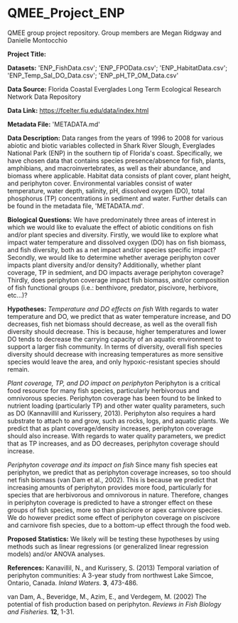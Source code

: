 # QMEE_Project_ENP
QMEE group project repository. Group members are Megan Ridgway and Danielle Montocchio

__Project Title:__ 

__Datasets:__ 'ENP_FishData.csv'; 'ENP_FPOData.csv'; 'ENP_HabitatData.csv'; 'ENP_Temp_Sal_DO_Data.csv'; 'ENP_pH_TP_OM_Data.csv'

__Data Source:__ Florida Coastal Everglades Long Term Ecological Research Network Data Repository

__Data Link:__ https://fcelter.fiu.edu/data/index.html

__Metadata File:__ 'METADATA.md'

__Data Description:__ Data ranges from the years of 1996 to 2008 for various abiotic and biotic variables collected in Shark River Slough, Everglades National Park (ENP) in the southern tip of Florida's coast. Specifically, we have chosen data that contains species presence/absence for fish, plants, amphibians, and macroinvertebrates, as well as their abundance, and biomass where applicable. Habitat data consists of plant cover, plant height, and periphyton cover. Environmental variables consist of water temperature, water depth, salinity, pH, dissolved oxygen (DO), total phosphorus (TP) concentrations in sediment and water. Further details can be found in the metadata file, 'METADATA.md'.

__Biological Questions:__ We have predominately three areas of interest in which we would like to evaluate the effect of abiotic conditions on fish and/or plant species and diversity. Firstly, we would like to explore what impact water temperature and dissolved oxygen (DO) has on fish biomass, and fish diversity, both as a net impact and/or species specific impact? Secondly, we would like to determine whether average periphyton cover impacts plant diversity and/or density? Additionally, whether plant coverage, TP in sedmient, and DO impacts average periphyton coverage? Thirdly, does periphyton coverage impact fish biomass, and/or composition of fish functional groups (i.e.: benthivore, predator, piscivore, herbivore, etc...)?

__Hypotheses:__
_Temperature and DO effects on fish_
With regards to water temperature and DO, we predict that as water temperature increase, and DO decreases, fish net biomass should decrease, as well as the overall fish diversity should decrease. This is because, higher temperatures and lower DO tends to decrease the carrying capacity of an aquatic environment to support a larger fish community. In terms of diversity, overall fish species diversity should decrease with increasing temperatures as more sensitive species would leave the area, and only hypoxic-resistant species should remain.

_Plant coverage, TP, and DO impact on periphyton_
Periphyton is a critical food resource for many fish species, particularly herbivorous and omnivorous species. Periphyton coverage has been found to be linked to nutrient loading (particularly TP) and other water quality parameters, such as DO (Kannavillil and Kurissery, 2013). Periphyton also requires a hard substrate to attach to and grow, such as rocks, logs, and aquatic plants. We predict that as plant coverage/density increases, periphyton coverage should also increase. With regards to water quality parameters, we predict that as TP increases, and as DO decreases, periphyton coverage should increase.

_Periphyton coverage and its impact on fish_
Since many fish species eat periphyton, we predict that as periphyton coverage increases, so too should net fish biomass (van Dam et al., 2002). This is because we predict that increasing amounts of periphyton provides more food, particularly for species that are herbivorous and omnivorous in nature. Therefore, changes in periphyton coverage is predicted to have a stronger effect on these groups of fish species, more so than piscivore or apex carnivore species. We do however predict some effect of periphyton coverage on piscivore and carnivore fish species, due to a bottom-up effect through the food web.

__Proposed Statistics:__
We likely will be testing these hypotheses by using methods such as linear regressions (or generalized linear regression models) and/or ANOVA analyses.

__References:__
Kanavillil, N., and Kurissery, S. (2013) Temporal variation of periphyton communities: A 3-year study from northwest Lake Simcoe, Ontario, Canada. _Inland Waters._ __3__, 473-486.

van Dam, A., Beveridge, M., Azim, E., and Verdegem, M. (2002) The potential of fish production based on periphyton. _Reviews in Fish Biology and Fisheries._ __12__, 1-31.